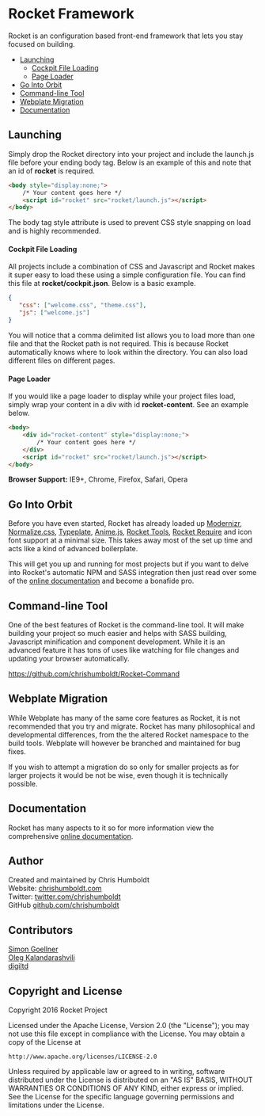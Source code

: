 # Rocket Framework
Rocket is an configuration based front-end framework that lets you stay focused on building.

* [Launching](#launching)
   * [Cockpit File Loading](#cockpit-file-loading)
   * [Page Loader](#page-loader)
* [Go Into Orbit](#go-into-orbit)
* [Command-line Tool](#command-line-tool)
* [Webplate Migration](#webplate-migration)
* [Documentation](#documentation)

## Launching
Simply drop the Rocket directory into your project and include the launch.js file before your ending body tag. Below is an example of this and note that an id of **rocket** is required.

```html
<body style="display:none;">
    /* Your content goes here */
    <script id="rocket" src="rocket/launch.js"></script>
</body>
```

The body tag style attribute is used to prevent CSS style snapping on load and is highly recommended.

#### Cockpit File Loading
All projects include a combination of CSS and Javascript and Rocket makes it super easy to load these using a simple configuration file. You can find this file at <b>rocket/cockpit.json</b>. Below is a basic example.

```json
{
   "css": ["welcome.css", "theme.css"],
   "js": ["welcome.js"]
}
```

You will notice that a comma delimited list allows you to load more than one file and that the Rocket path is not required. This is because Rocket automatically knows where to look within the directory. You can also load different files on different pages.

#### Page Loader
If you would like a page loader to display while your project files load, simply wrap your content in a div with id **rocket-content**. See an example below.

```html
<body>
    <div id="rocket-content" style="display:none;">
        /* Your content goes here */
    </div>
    <script id="rocket" src="rocket/launch.js"></script>
</body>
```

**Browser Support:** IE9+, Chrome, Firefox, Safari, Opera

## Go Into Orbit
Before you have even started, Rocket has already loaded up [Modernizr](https://modernizr.com/), [Normalize.css](https://necolas.github.io/normalize.css/), [Typeplate](http://typeplate.com/), [Anime.js](http://anime-js.com/), [Rocket Tools](https://github.com/chrishumboldt/Rocket-Tools), [Rocket Require](https://github.com/chrishumboldt/Rocket-Require) and icon font support at a minimal size. This takes away most of the set up time and acts like a kind of advanced boilerplate.

This will get you up and running for most projects but if you want to delve into Rocket's automatic NPM and SASS integration then just read over some of the [online documentation](http://rocketrocks.io/documentation) and become a bonafide pro.

## Command-line Tool
One of the best features of Rocket is the command-line tool. It will make building your project so much easier and helps with SASS building, Javascript minification and component development. While it is an advanced feature it has tons of uses like watching for file changes and updating your browser automatically.

https://github.com/chrishumboldt/Rocket-Command

## Webplate Migration
While Webplate has many of the same core features as Rocket, it is not recommended that you try and migrate. Rocket has many philosophical and developmental differences, from the the altered Rocket namespace to the build tools. Webplate will however be branched and maintained for bug fixes.

If you wish to attempt a migration do so only for smaller projects as for larger projects it would be not be wise, even though it is technically possible.

## Documentation
Rocket has many aspects to it so for more information view the comprehensive [online documentation](http://rocketrocks.io/documentation).

## Author
Created and maintained by Chris Humboldt<br>
Website: <a href="http://chrishumboldt.com/">chrishumboldt.com</a><br>
Twitter: <a href="https://twitter.com/chrishumboldt">twitter.com/chrishumboldt</a><br>
GitHub <a href="https://github.com/chrishumboldt">github.com/chrishumboldt</a><br>

## Contributors
<a href="https://github.com/simeydotme">Simon Goellner</a><br>
<a href="https://github.com/V1RTUOZ">Oleg Kalandarashvili</a><br>
<a href="https://github.com/digiltd">digiltd</a>

## Copyright and License
Copyright 2016 Rocket Project

Licensed under the Apache License, Version 2.0 (the "License");
you may not use this file except in compliance with the License.
You may obtain a copy of the License at

    http://www.apache.org/licenses/LICENSE-2.0

Unless required by applicable law or agreed to in writing, software
distributed under the License is distributed on an "AS IS" BASIS,
WITHOUT WARRANTIES OR CONDITIONS OF ANY KIND, either express or implied.
See the License for the specific language governing permissions and
limitations under the License.
